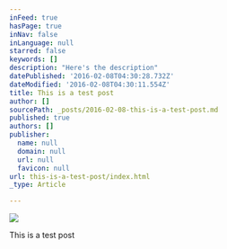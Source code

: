 ```yaml
---
inFeed: true
hasPage: true
inNav: false
inLanguage: null
starred: false
keywords: []
description: "Here's the description"
datePublished: '2016-02-08T04:30:28.732Z'
dateModified: '2016-02-08T04:30:11.554Z'
title: This is a test post
author: []
sourcePath: _posts/2016-02-08-this-is-a-test-post.md
published: true
authors: []
publisher:
  name: null
  domain: null
  url: null
  favicon: null
url: this-is-a-test-post/index.html
_type: Article

---
```

![](https://the-grid-user-content.s3-us-west-2.amazonaws.com/067def20-c52d-4a02-a820-6c6bed92dd8d.png)

This is a test post
